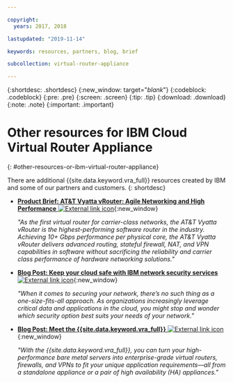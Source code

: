 ```yaml
---

copyright:
  years: 2017, 2018

lastupdated: "2019-11-14"

keywords: resources, partners, blog, brief

subcollection: virtual-router-appliance

---
```


{:shortdesc: .shortdesc}
{:new_window: target="_blank_"}
{:codeblock: .codeblock}
{:pre: .pre}
{:screen: .screen}
{:tip: .tip}
{:download: .download}
{:note: .note}
{:important: .important}

# Other resources for IBM Cloud Virtual Router Appliance
{: #other-resources-or-ibm-virtual-router-appliance}

There are additional {{site.data.keyword.vra_full}} resources created by IBM and some of our partners and customers.
{: shortdesc}

* [**Product Brief: AT&T Vyatta vRouter: Agile Networking and High Performance** ![External link icon](../../icons/launch-glyph.svg "External link icon")](https://public.dhe.ibm.com/cloud/bluemix/network/vra/final_vyatta_product_brief_june_2018_2.pdf){:new_window}

    *"As the first virtual router for carrier-class networks, the AT&T Vyatta vRouter is the highest-performing software router in the industry. Achieving 10+ Gbps performance per physical core, the AT&T Vyatta vRouter delivers advanced routing, stateful firewall, NAT, and VPN capabilities in software without sacrificing the reliability and carrier class performance of hardware networking solutions."*

* [**Blog Post: Keep your cloud safe with IBM network security services** ![External link icon](../../icons/launch-glyph.svg "External link icon")](https://www.ibm.com/blogs/bluemix/2017/09/keep-cloud-safe-ibm-network-security-services/){:new_window}

    *"When it comes to securing your network, there’s no such thing as a one-size-fits-all approach. As organizations increasingly leverage critical data and applications in the cloud, you might stop and wonder which security option best suits your needs of your network."*

* [**Blog Post: Meet the {{site.data.keyword.vra_full}}** ![External link icon](../../icons/launch-glyph.svg "External link icon")](https://www.ibm.com/blogs/bluemix/2017/07/virtual-router-appliance/){:new_window}

    *"With the {{site.data.keyword.vra_full}}, you can turn your high-performance bare metal servers into enterprise-grade virtual routers, firewalls, and VPNs to fit your unique application requirements—all from a standalone appliance or a pair of high availability (HA) appliances."*
